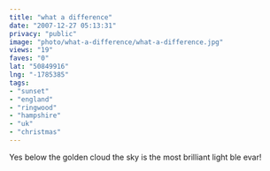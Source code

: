 ```yaml
---
title: "what a difference"
date: "2007-12-27 05:13:31"
privacy: "public"
image: "photo/what-a-difference/what-a-difference.jpg"
views: "19"
faves: "0"
lat: "50849916"
lng: "-1785385"
tags:
- "sunset"
- "england"
- "ringwood"
- "hampshire"
- "uk"
- "christmas"
---
```

Yes below the golden cloud the sky is the most brilliant light ble evar!

